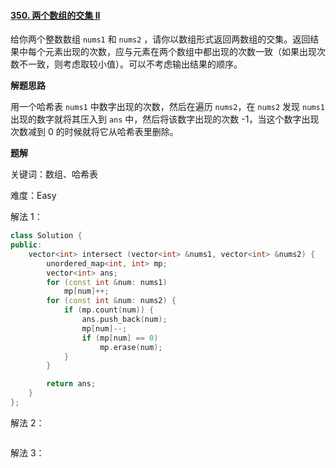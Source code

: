 #### [350. 两个数组的交集 II](https://leetcode.cn/problems/intersection-of-two-arrays-ii/)

给你两个整数数组 `nums1` 和 `nums2` ，请你以数组形式返回两数组的交集。返回结果中每个元素出现的次数，应与元素在两个数组中都出现的次数一致（如果出现次数不一致，则考虑取较小值）。可以不考虑输出结果的顺序。

**解题思路**

用一个哈希表 `nums1` 中数字出现的次数，然后在遍历 `nums2`，在 `nums2` 发现 `nums1` 出现的数字就将其压入到 `ans` 中，然后将该数字出现的次数 -1，当这个数字出现次数减到 0 的时候就将它从哈希表里删除。

**题解**

关键词：数组、哈希表

难度：Easy

解法 1：

```c++
class Solution {
public:
    vector<int> intersect (vector<int> &nums1, vector<int> &nums2) {
        unordered_map<int, int> mp;
        vector<int> ans;
        for (const int &num: nums1)
            mp[num]++;
        for (const int &num: nums2) {
            if (mp.count(num)) {
                ans.push_back(num);
                mp[num]--;
                if (mp[num] == 0)
                    mp.erase(num);
            }
        }

        return ans;
    }
};
```

解法 2：

```c++

```

解法 3：

```c++

```

